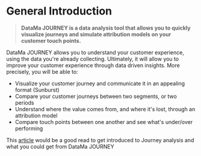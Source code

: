 # General Introduction


  > **DataMa JOURNEY is a data analysis tool that allows you to quickly visualize journeys and simulate attribution models on your customer touch points.**

DataMa JOURNEY allows you to understand your customer experience, using the data you're already collecting.
Ultimately, it will allow you to improve your customer experience through data driven insights.
More precisely, you will be able to:

* Visualize your customer journey and communicate it in an appealing format (Sunburst)
* Compare your customer journeys between two segments, or two periods
* Understand where the value comes from, and where it's lost, through an attribution model
* Compare touch points between one another and see what's under/over performing

 This [article](https://datama.fr/2020/05/12/getting-value-out-of-a-sunburst/) would be a good read to get introduced to Journey analysis and what you could get from DataMa JOURNEY
